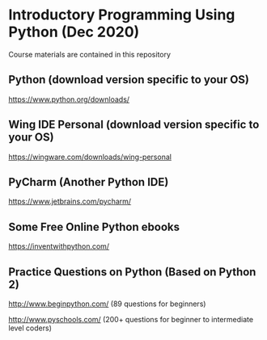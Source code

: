 # Introductory Programming Using Python (Dec 2020)

Course materials are contained in this repository

## Python (download version specific to your OS) 
https://www.python.org/downloads/

## Wing IDE Personal (download version specific to your OS)
https://wingware.com/downloads/wing-personal

## PyCharm (Another Python IDE)
https://www.jetbrains.com/pycharm/

## Some Free Online Python ebooks 
https://inventwithpython.com/

## Practice Questions on Python (Based on Python 2)
http://www.beginpython.com/ (89 questions for beginners)

http://www.pyschools.com/ (200+ questions for beginner to intermediate level coders)

